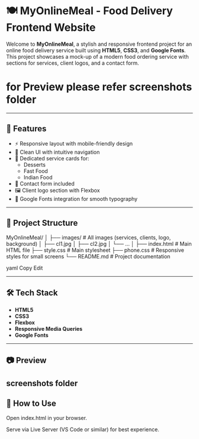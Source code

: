 # 🍽️ MyOnlineMeal - Food Delivery Frontend Website

Welcome to **MyOnlineMeal**, a stylish and responsive frontend project for an online food delivery service built using **HTML5**, **CSS3**, and **Google Fonts**.
This project showcases a mock-up of a modern food ordering service with sections for services, client logos, and a contact form.

# for Preview please refer screenshots folder
---

## 🚀 Features

- ⚡ Responsive layout with mobile-friendly design
- 🎨 Clean UI with intuitive navigation
- 🍔 Dedicated service cards for:
  - Desserts
  - Fast Food
  - Indian Food
- 🧾 Contact form included
- 🖼️ Client logo section with Flexbox
- 🧠 Google Fonts integration for smooth typography

---

## 📁 Project Structure

MyOnlineMeal/
│
├── images/ # All images (services, clients, logo, background)
│ ├── cl1.jpg
│ ├── cl2.jpg
│ └── ...
│
├── index.html # Main HTML file
├── style.css # Main stylesheet
├── phone.css # Responsive styles for small screens
└── README.md # Project documentation

yaml
Copy
Edit

---

## 🛠️ Tech Stack

- **HTML5**
- **CSS3**
- **Flexbox**
- **Responsive Media Queries**
- **Google Fonts**

---

## 📷 Preview
screenshots folder
---

## 📌 How to Use

Open index.html in your browser.

Serve via Live Server (VS Code or similar) for best experience.

